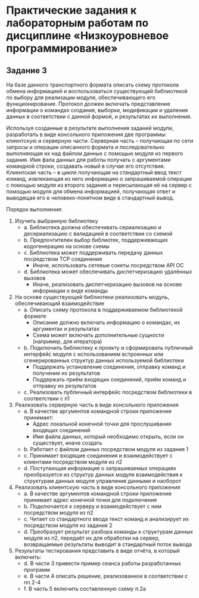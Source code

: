 # Практические задания к лабораторным работам по дисциплине «Низкоуровневое программирование»

## Задание 3

На базе данного транспортного формата описать схему протокола обмена информацией и воспользоваться
существующей библиотекой по выбору для реализации модуля, обеспечивающего его функционирование.
Протокол должен включать представление информации о командах создания, выборки, модификации и
удаления данных в соответствии с данной формой, и результатах их выполнения.

Используя созданные в результате выполнения заданий модули, разработать в виде консольного приложения
две программы: клиентскую и серверную части. Серверная часть – получающая по сети запросы и операции
описанного формата и последовательно выполняющая их над файлом данных с помощью модуля из первого
задания. Имя фала данных для работы получать с аргументами командной строки, создавать новый в случае
его отсутствия. Клиентская часть – в цикле получающая на стандартный ввод текст команд, извлекающая из
него информацию о запрашиваемой операции с помощью модуля из второго задания и пересылающая её на
сервер с помощью модуля для обмена информацией, получающая ответ и выводящая его в человеко-понятном виде в стандартный
вывод.

Порядок выполнения:
1. Изучить выбранную библиотеку
   - a. Библиотека должна обеспечивать сериализацию и десериализацию с валидацией в
   соответствии со схемой
   - b. Предпочтителен выбор библиотек, поддерживающих кодогенерацию на основе схемы
   - c. Библиотека может поддерживать передачу данных посредством TCP соединения
     - Иначе, использовать сетевые сокеты посредством API ОС
   - d. Библиотека может обеспечивать диспетчеризацию удалённых вызовов
     - Иначе, реализовать диспетчеризацию вызовов на основе информации о виде команды
2. На основе существующей библиотеки реализовать модуль, обеспечивающий взаимодействие
   - a. Описать схему протокола в поддерживаемом библиотекой формате
     - Описание должно включать информацию о командах, их аргументах и результатах
     - Схема может включать дополнительные сущности (например, для итератора)
   - b. Подключить библиотеку к проекту и сформировать публичный интерфейс модуля с
   использованием встроенных или сгенерированных структур данных используемой библиотеки
     - Поддержать установление соединения, отправку команд и получение их результатов
     - Поддержать приём входящих соединений, приём команд и отправку их результатов
   - c. Реализовать публичный интерфейс посредством библиотеки в соответствии с п1
3. Реализовать серверную часть в виде консольного приложения
   - a. В качестве аргументов командной строки приложение принимает:
     - Адрес локальной конечной точки для прослушивания входящих соединений
     - Имя файла данных, который необходимо открыть, если он существует, иначе создать
   - b. Работает с файлом данных посредством модуля из задания 1
   - c. Принимает входящие соединения и взаимодействует с клиентами посредством модуля из п2
   - d. Поступающая информация о запрашиваемых операциях преобразуется из структур данных
   модуля взаимодействия к структурам данных модуля управления данными и наоборот
4. Реализовать клиентскую часть в виде консольного приложения
   - a. В качестве аргументов командной строки приложение принимает адрес конечной точки для
   подключения
   - b. Подключается к серверу и взаимодействует с ним посредством модуля из п2
   - c. Читает со стандартного ввода текст команд и анализирует их посредством модуля из задания 2
   - d. Преобразует результат разбора команды к структурам данных модуля из п2, передаёт их для
   обработки на сервер, возвращаемые результаты выводит в стандартный поток вывода
5. Результаты тестирования представить в виде отчёта, в который включить:
   - d. В части 3 привести пример сеанса работы разработанных программ
   - e. В части 4 описать решение, реализованное в соответствии с пп.2-4
   - f. В часть 5 включить составленную схему п.2а
